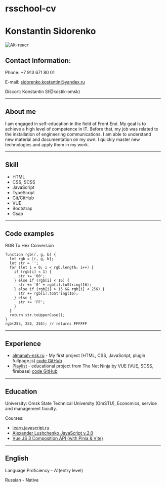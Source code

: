 # rsschool-cv

# Konstantin Sidorenko

![Alt-текст](https://sun4-11.userapi.com/s/v1/if1/Jb9HqYUlabEvWaOdp0Be8VOzd0bRZo9xYz-C0ejAjeT7wZLO-UvMqPQ8jyCTQ4RP8t0lcHcV.jpg?size=200x200&quality=96&crop=415,0,750,750&ava=1)

## Contact Information:

Phone: +7 913 671 80 01

E-mail: sidorenko.kostantin@yandex.ru

Discort: Konstantin S(@kostik-omsk)

---

## About me

I am engaged in self-education in the field of Front End. My goal is to achieve a high level of competence in IT. Before that, my job was related to the installation of engineering communications. I am able to understand new material and documentation on my own. I quickly master new technologies and apply them in my work.

---

## Skill

- HTML
- CSS, SCSS
- JavaScript
- TypeScript
- Git/CitHub
- VUE
- Bootstrap
- Gsap

---

## Code examples

RGB To Hex Conversion

```
function rgb(r, g, b) {
  let rgb = [r, g, b];
  let str = '';
  for (let i = 0; i < rgb.length; i++) {
    if (rgb[i] < 1) {
      str += '00';
    } else if (rgb[i] < 16) {
      str += '0' + rgb[i].toString(16);
    } else if (rgb[i] > 15 && rgb[i] < 256) {
      str += rgb[i].toString(16);
    } else {
      str += 'FF';
    }
  }
  return str.toUpperCase();
}
rgb(255, 255, 255); // returns FFFFFF

```

---

## Experience

- [almanah-nsk.ru](http://almanah-nsk.ru/) - My first project (HTML, CSS, JavaScript, plugin fullpage.js) [code GitHub](https://github.com/kostik-omsk/newalmanah)
- [Playlist](https://music-45c44.firebaseapp.com/) - educational project from The Net Ninja by VUE (VUE, SCSS, firebase) [code GitHub](https://github.com/kostik-omsk/myplaylist)

---

## Education

University: Omsk State Technical University (OmSTU), Economics, service and management faculty.

Courses:

- [learn.javascript.ru](https://learn.javascript.ru/courses/jsbasic)
- [Alexander Lushchenko JavaScript v.2.0](https://itgid.info/ru/course/js20)
- [Vue JS 3 Composition API (with Pinia & Vite)](https://netninja.dev/courses/category/vue-js)

---

## English

Language Proficiency - A1(entry level)

Russian - Native
